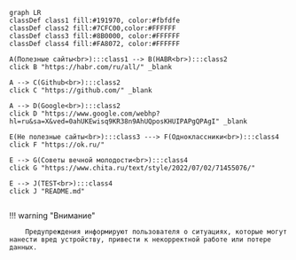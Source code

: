 ```mermaid 
graph LR
classDef class1 fill:#191970, color:#fbfdfe
classDef class2 fill:#7CFC00,color:#FFFFFF
classDef class3 fill:#8B0000, color:#FFFFFF
classDef class4 fill:#FA8072, color:#FFFFFF

A(Полезные сайты<br>):::class1 --> B(HABR<br>):::class2
click B "https://habr.com/ru/all/" _blank

A --> C(Github<br>):::class2
click C "https://github.com/" _blank

A --> D(Google<br>):::class2
click D "https://www.google.com/webhp?hl=ru&sa=X&ved=0ahUKEwisq9KR38n9AhUQposKHUIPAPgQPAgI" _blank

E(Не полезные сайты<br>):::class3 ---> F(Одноклассники<br>):::class4
click F "https://ok.ru/"

E --> G(Советы вечной молодости<br>):::class4
click G "https://www.chita.ru/text/style/2022/07/02/71455076/"

E --> J(TEST<br>):::class4
click J "README.md"


```

!!! warning "Внимание"

        Предупреждения информируют пользователя о ситуациях, которые могут нанести вред устройству, привести к некорректной работе или потере данных.
